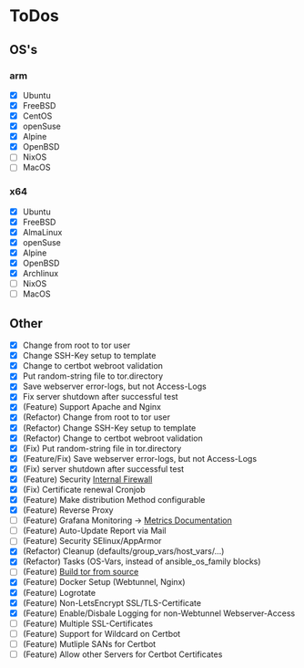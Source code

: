 # ToDos
## OS's
### arm
- [x] Ubuntu
- [x] FreeBSD
- [x] CentOS
- [x] openSuse
- [x] Alpine
- [x] OpenBSD
- [ ] NixOS
- [ ] MacOS
### x64
- [x] Ubuntu
- [x] FreeBSD
- [x] AlmaLinux
- [x] openSuse
- [x] Alpine
- [x] OpenBSD
- [x] Archlinux
- [ ] NixOS
- [ ] MacOS

## Other
- [x] Change from root to tor user
- [x] Change SSH-Key setup to template
- [x] Change to certbot webroot validation
- [x] Put random-string file to tor.directory
- [x] Save webserver error-logs, but not Access-Logs
- [x] Fix server shutdown after successful test
- [x] (Feature) Support Apache and Nginx
- [x] (Refactor) Change from root to tor user
- [x] (Refactor) Change SSH-Key setup to template
- [x] (Refactor) Change to certbot webroot validation
- [x] (Fix) Put random-string file in tor.directory
- [x] (Feature/Fix) Save webserver error-logs, but not Access-Logs
- [x] (Fix) server shutdown after successful test
- [x] (Feature) Security [Internal Firewall](https://community.torproject.org/relay/setup/post-install/)
- [x] (Fix) Certificate renewal Cronjob
- [x] (Feature) Make distribution Method configurable
- [x] (Feature) Reverse Proxy
- [ ] (Feature) Grafana Monitoring -> [Metrics Documentation](https://support.torproject.org/relay-operators/relay-bridge-overloaded/)
- [ ] (Feature) Auto-Update Report via Mail
- [ ] (Feature) Security SElinux/AppArmor
- [x] (Refactor) Cleanup (defaults/group_vars/host_vars/...)
- [x] (Refactor) Tasks (OS-Vars, instead of ansible_os_family blocks)
- [ ] (Feature) [Build tor from source](https://gitlab.torproject.org/tpo/core/tor)
- [x] (Feature) Docker Setup (Webtunnel, Nginx)
- [x] (Feature) Logrotate
- [x] (Feature) Non-LetsEncrypt SSL/TLS-Certificate
- [x] (Feature) Enable/Disbale Logging for non-Webtunnel Webserver-Access
- [ ] (Feature) Multiple SSL-Certificates
- [ ] (Feature) Support for Wildcard on Certbot
- [ ] (Feature) Mutliple SANs for Certbot
- [ ] (Feature) Allow other Servers for Certbot Certificates
